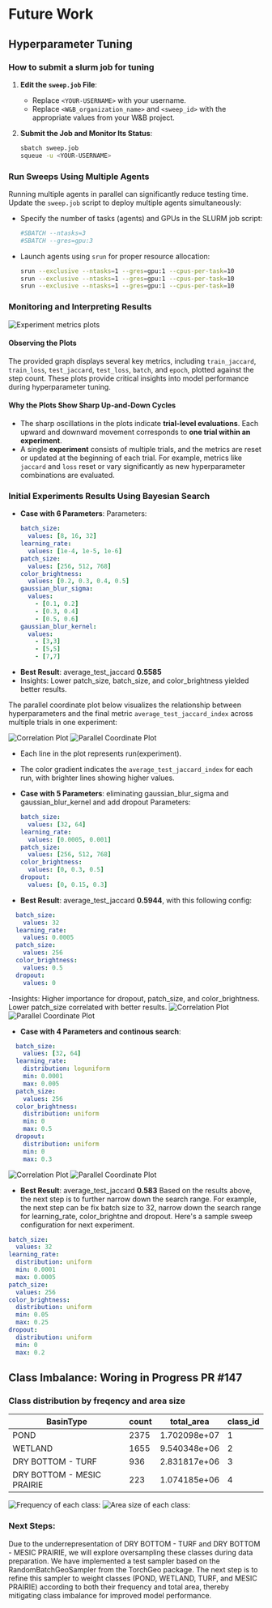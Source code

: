 
# Future Work

## Hyperparameter Tuning
### How to submit a slurm job for tuning

1. **Edit the `sweep.job` File**:
   - Replace `<YOUR-USERNAME>` with your username.
   - Replace `<W&B_organization_name>` and `<sweep_id>` with the appropriate values from your W&B project.

2. **Submit the Job and Monitor Its Status**:
   ```bash
   sbatch sweep.job
   squeue -u <YOUR-USERNAME>
   ```

### Run Sweeps Using Multiple Agents 
   Running multiple agents in parallel can significantly reduce testing time. Update the `sweep.job` script to deploy multiple agents simultaneously:

   - Specify the number of tasks (agents) and GPUs in the SLURM job script:
     ```bash
     #SBATCH --ntasks=3
     #SBATCH --gres=gpu:3
     ```
   - Launch agents using `srun` for proper resource allocation:
     ```bash
     srun --exclusive --ntasks=1 --gres=gpu:1 --cpus-per-task=10           wandb agent username/project_name/sweep_id --count 10 &
     srun --exclusive --ntasks=1 --gres=gpu:1 --cpus-per-task=10           wandb agent username/project_name/sweep_id --count 10 &
     srun --exclusive --ntasks=1 --gres=gpu:1 --cpus-per-task=10           wandb agent username/project_name/sweep_id --count 10 &
     ```
   
### Monitoring and Interpreting Results
![Experiment metrics plots](/output/tuning_plots/tuning_output_1.png)

#### Observing the Plots
The provided graph displays several key metrics, including `train_jaccard`, `train_loss`, `test_jaccard`, `test_loss`, `batch`, and `epoch`, plotted against the step count. These plots provide critical insights into model performance during hyperparameter tuning.

#### Why the Plots Show Sharp Up-and-Down Cycles
- The sharp oscillations in the plots indicate **trial-level evaluations**. Each upward and downward movement corresponds to **one trial within an experiment**.
- A single **experiment** consists of multiple trials, and the metrics are reset or updated at the beginning of each trial. For example, metrics like `jaccard` and `loss` reset or vary significantly as new hyperparameter combinations are evaluated.

### Initial Experiments Results Using Bayesian Search
- **Case with 6 Parameters**:
  Parameters:
  ```yaml
  batch_size:
    values: [8, 16, 32]
  learning_rate:
    values: [1e-4, 1e-5, 1e-6]
  patch_size:
    values: [256, 512, 768]
  color_brightness:
    values: [0.2, 0.3, 0.4, 0.5]
  gaussian_blur_sigma:
    values:
      - [0.1, 0.2]
      - [0.3, 0.4]
      - [0.5, 0.6]
  gaussian_blur_kernel:
    values:
      - [3,3]
      - [5,5]
      - [7,7]
  ```
- **Best Result**: average_test_jaccard **0.5585** 
- Insights: Lower patch_size, batch_size, and color_brightness yielded better results.

The parallel coordinate plot below visualizes the relationship between hyperparameters and the final metric `average_test_jaccard_index` across multiple trials in one experiment:

![Correlation Plot](/output/tuning_plots/correlation_plot_6params.png)
![Parallel Coordinate Plot](/output/tuning_plots/tuning__plot_6params.png)
- Each line in the plot represents run(experiment).
- The color gradient indicates the `average_test_jaccard_index`   for each run, with brighter lines showing higher values.

- **Case with 5 Parameters**: eliminating gaussian_blur_sigma and gaussian_blur_kernel and add dropout
  Parameters:
  ```yaml
  batch_size:
    values: [32, 64]
  learning_rate:
    values: [0.0005, 0.001]
  patch_size:
    values: [256, 512, 768]
  color_brightness:
    values: [0, 0.3, 0.5]
  dropout:
    values: [0, 0.15, 0.3]
  ```
- **Best Result**: average_test_jaccard **0.5944**, with this following config: 
```yaml
  batch_size:
    values: 32
  learning_rate:
    values: 0.0005
  patch_size:
    values: 256
  color_brightness:
    values: 0.5
  dropout:
    values: 0
  ```
-Insights: Higher importance for dropout, patch_size, and color_brightness. Lower patch_size correlated with better results.
![Correlation Plot](/output/tuning_plots/correlation_plot_5params.png)
![Parallel Coordinate Plot](/output/tuning_plots/tuning_plot_5params.png)

- **Case with 4 Parameters and continous search**:
```yaml
  batch_size:
    values: [32, 64]
  learning_rate:
    distribution: loguniform
    min: 0.0001
    max: 0.005
  patch_size:
    values: 256
  color_brightness:
    distribution: uniform
    min: 0
    max: 0.5
  dropout:
    distribution: uniform
    min: 0
    max: 0.3
  ```
  ![Correlation Plot](/output/tuning_plots/correlation_plot_4params.png)
  ![Parallel Coordinate Plot](/output/tuning_plots/tuning_plot_4params.png)
  - **Best Result**: average_test_jaccard **0.583**
  Based on the results above, the next step is to further narrow down
 the search range. For example, the next step can be fix batch size to 32, narrow down the search range for learning_rate, color_brightne and dropout.
 Here's a sample sweep configuration for next experiment. 
  ```yaml
  batch_size:
    values: 32
  learning_rate:
    distribution: uniform
    min: 0.0001
    max: 0.0005
  patch_size:
    values: 256
  color_brightness:
    distribution: uniform
    min: 0.05
    max: 0.25
  dropout:
    distribution: uniform
    min: 0
    max: 0.2
  ```

## Class Imbalance: Woring in Progress PR #147
### Class distribution by freqency and area size 
| BasinType                  | count | total_area    | class_id |
|----------------------------|-------|---------------|----------|
| POND                       | 2375  | 1.702098e+07  | 1        |
| WETLAND                    | 1655  | 9.540348e+06  | 2        |
| DRY BOTTOM - TURF          | 936   | 2.831817e+06  | 3        |
| DRY BOTTOM - MESIC PRAIRIE | 223   | 1.074185e+06  | 4        |

![Frequency of each class:](/documentation/frequency_by_class_plot.png)
![Area size of each class:](/documentation/area_by_class_plot.png)

### Next Steps:
Due to the underrepresentation of DRY BOTTOM - TURF and DRY BOTTOM - MESIC PRAIRIE, we will explore oversampling these classes during data preparation. We have implemented a test sampler based on the RandomBatchGeoSampler from the TorchGeo package. The next step is to refine this sampler to weight classes (POND, WETLAND, TURF, and MESIC PRAIRIE) according to both their frequency and total area, thereby mitigating class imbalance for improved model performance.